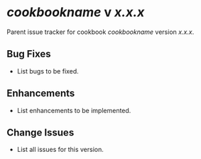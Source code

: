 # _cookbookname_ v _x.x.x_

Parent issue tracker for cookbook _cookbookname_ version _x.x.x_.

## Bug Fixes

- List bugs to be fixed.

## Enhancements

- List enhancements to be implemented.

## Change Issues

- List all issues for this version.
